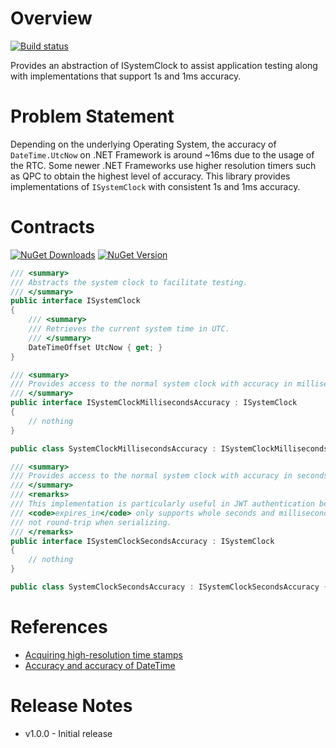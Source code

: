 # Overview

[![Build status](https://ci.appveyor.com/api/projects/status/1eoh6ahm0hukqw8d/branch/master?svg=true)](https://ci.appveyor.com/project/polewskm/ncode-systemclock/branch/master)

Provides an abstraction of ISystemClock to assist application testing along with implementations that support 1s and 1ms accuracy.

# Problem Statement

Depending on the underlying Operating System, the accuracy of `DateTime.UtcNow`
on .NET Framework is around ~16ms due to the usage of the RTC. Some newer .NET
Frameworks use higher resolution timers such as QPC to obtain the highest level
of accuracy. This library provides implementations of `ISystemClock` with consistent
1s and 1ms accuracy.

# Contracts

[![NuGet Downloads](https://img.shields.io/nuget/dt/NCode.SystemClock.svg?style=flat)](https://www.nuget.org/packages/NCode.SystemClock/)
[![NuGet Version](https://img.shields.io/nuget/v/NCode.SystemClock.svg?style=flat)](https://www.nuget.org/packages/NCode.SystemClock/)

```csharp
/// <summary>
/// Abstracts the system clock to facilitate testing.
/// </summary>
public interface ISystemClock
{
	/// <summary>
	/// Retrieves the current system time in UTC.
	/// </summary>
	DateTimeOffset UtcNow { get; }
}

/// <summary>
/// Provides access to the normal system clock with accuracy in milliseconds.
/// </summary>
public interface ISystemClockMillisecondsAccuracy : ISystemClock
{
    // nothing
}

public class SystemClockMillisecondsAccuracy : ISystemClockMillisecondsAccuracy { /* ... */ }

/// <summary>
/// Provides access to the normal system clock with accuracy in seconds.
/// </summary>
/// <remarks>
/// This implementation is particularly useful in JWT authentication because
/// <code>expires_in</code> only supports whole seconds and milliseconds do
/// not round-trip when serializing.
/// </remarks>
public interface ISystemClockSecondsAccuracy : ISystemClock
{
    // nothing
}

public class SystemClockSecondsAccuracy : ISystemClockSecondsAccuracy { /* ... */ }
```

# References

* [Acquiring high-resolution time stamps](https://docs.microsoft.com/en-us/windows/win32/sysinfo/acquiring-high-resolution-time-stamps)
* [Accuracy and accuracy of DateTime](https://blogs.msdn.microsoft.com/ericlippert/2010/04/08/precision-and-accuracy-of-datetime/)

# Release Notes

* v1.0.0 - Initial release
